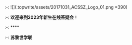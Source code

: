 :-: ![](.topwrite/assets/20171031_ACSSZ_Logo_01.png =390)

:-: **欢迎来到2023年新生在线答疑会**！

:-: ****

:-: **苏黎世学联**
